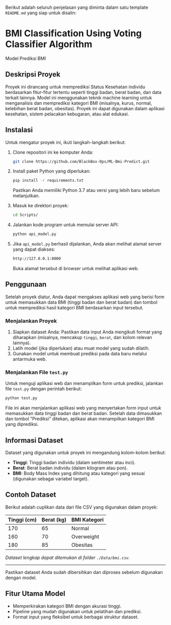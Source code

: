 Berikut adalah seluruh penjelasan yang diminta dalam satu template `README.md` yang siap untuk disalin:

# BMI Classification Using Voting Classifier Algorithm
Model Prediksi BMI

## Deskripsi Proyek
Proyek ini dirancang untuk memprediksi Status Kesehatan individu berdasarkan fitur-fitur tertentu seperti tinggi badan, berat badan, dan data terkait lainnya. Model ini menggunakan teknik machine learning untuk menganalisis dan memprediksi kategori BMI (misalnya, kurus, normal, kelebihan berat badan, obesitas). Proyek ini dapat digunakan dalam aplikasi kesehatan, sistem pelacakan kebugaran, atau alat edukasi.

## Instalasi

Untuk mengatur proyek ini, ikuti langkah-langkah berikut:

1. Clone repositori ini ke komputer Anda:
   ```bash
   git clone https://github.com/BlackBox-Ops/ML-Bmi-Predict.git
   ```

2. Install paket Python yang diperlukan:
   ```bash
   pip install -r requirements.txt
   ```
   Pastikan Anda memiliki Python 3.7 atau versi yang lebih baru sebelum melanjutkan.

3. Masuk ke direktori proyek:
   ```bash
   cd Scripts/
   ```

4. Jalankan kode program untuk memulai server API:
   ```bash
   python api_model.py
   ```

5. Jika `api_model.py` berhasil dijalankan, Anda akan melihat alamat server yang dapat diakses:
   ```bash
   http://127.0.0.1:8000
   ```
   Buka alamat tersebut di browser untuk melihat aplikasi web.

## Penggunaan

Setelah proyek diatur, Anda dapat mengakses aplikasi web yang berisi form untuk memasukkan data BMI (tinggi badan dan berat badan) dan tombol untuk memprediksi hasil kategori BMI berdasarkan input tersebut.

### Menjalankan Proyek
1. Siapkan dataset Anda: Pastikan data input Anda mengikuti format yang diharapkan (misalnya, mencakup `tinggi`, `berat`, dan kolom relevan lainnya).
2. Latih model (jika diperlukan) atau muat model yang sudah dilatih.
3. Gunakan model untuk membuat prediksi pada data baru melalui antarmuka web.

### Menjalankan File `test.py`
Untuk menguji aplikasi web dan menampilkan form untuk prediksi, jalankan file `test.py` dengan perintah berikut:

```bash
python test.py
```

File ini akan menjalankan aplikasi web yang menyertakan form input untuk memasukkan data tinggi badan dan berat badan. Setelah data dimasukkan dan tombol "Prediksi" ditekan, aplikasi akan menampilkan kategori BMI yang diprediksi.

## Informasi Dataset
Dataset yang digunakan untuk proyek ini mengandung kolom-kolom berikut:
- **Tinggi**: Tinggi badan individu (dalam sentimeter atau inci).
- **Berat**: Berat badan individu (dalam kilogram atau pon).
- **BMI**: Body Mass Index yang dihitung atau kategori yang sesuai (digunakan sebagai variabel target).

## Contoh Dataset

Berikut adalah cuplikan data dari file CSV yang digunakan dalam proyek:

| Tinggi (cm) | Berat (kg) | BMI Kategori     |
|-------------|------------|------------------|
| 170         | 65         | Normal           |
| 160         | 70         | Overweight       |
| 180         | 85         | Obesitas         |

*Dataset lengkap dapat ditemukan di folder `./Data/bmi.csv`.*

---

Pastikan dataset Anda sudah dibersihkan dan diproses sebelum digunakan dengan model.

## Fitur Utama Model
- Memperkirakan kategori BMI dengan akurasi tinggi.
- Pipeline yang mudah digunakan untuk pelatihan dan prediksi.
- Format input yang fleksibel untuk berbagai struktur dataset.

```